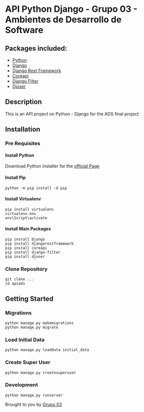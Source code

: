 API Python Django - Grupo 03 - Ambientes de Desarrollo de Software
======================================================

## Packages included:

- [Python](https://www.python.org/)
- [Django](https://www.djangoproject.com/)
- [Django Rest Framework](http://www.django-rest-framework.org/)
- [Coreapi](https://pypi.org/project/django-coreapi/)
- [Django Filter](https://django-filter.readthedocs.io/en/master/)
- [Djoser](https://djoser.readthedocs.io/en/latest/getting_started.html)

## Description
This is an API project on Python - Django for the ADS final project

## Installation

### Pre Requisites

#### Install Python

Download Python installer for the [official Page](https://www.python.org/downloads/)

#### Install Pip
```
python -m pip install -U pip
```

#### Install Virtualenv
```
pip install virtualenv
virtualenv env
env\Script\activate
```

#### Install Main Packages
```
pip install Django
pip install djangorestframework
pip install coreapi
pip install django-filter
pip install djoser
```

### Clone Repository

```
git clone ...
cd apiads
```

## Getting Started

### Migrations
```
python manage.py makemigrations 
python manage.py migrate 

```

### Load Initial Data
```
python manage.py loaddata initial_data
```

### Create Super User
```
python manage.py createsuperuser

```

### Development
```
python manage.py runserver

```

Brought to you by [Grupo 03](https://acme.com)

